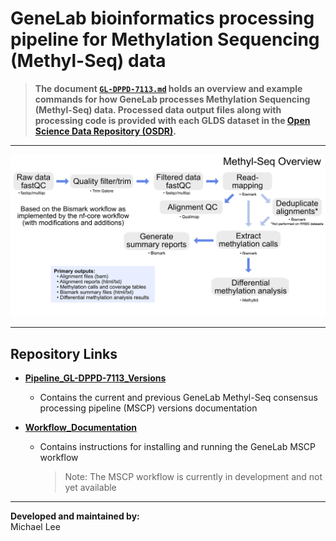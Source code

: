 # GeneLab bioinformatics processing pipeline for Methylation Sequencing (Methyl-Seq) data

> **The document [`GL-DPPD-7113.md`](Pipeline_GL-DPPD-7113_Versions/GL-DPPD-7113.md) holds an overview and example commands for how GeneLab processes Methylation Sequencing (Methyl-Seq) data. Processed data output files along with processing code is provided with each GLDS dataset in the [Open Science Data Repository (OSDR)](https://osdr.nasa.gov/bio/repo/).** 

---

<p align="center">
<a href="images/GL-methyl-seq-overview.pdf"><img src="images/GL-methyl-seq-overview.png"></a>
</p>

--- 

## Repository Links

* [**Pipeline_GL-DPPD-7113_Versions**](Pipeline_GL-DPPD-7113_Versions)

  - Contains the current and previous GeneLab Methyl-Seq consensus processing pipeline (MSCP) versions documentation


* [**Workflow_Documentation**](Workflow_Documentation)

  - Contains instructions for installing and running the GeneLab MSCP workflow
    > Note: The MSCP workflow is currently in development and not yet available 

---
**Developed and maintained by:**  
Michael Lee
